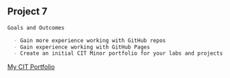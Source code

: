 ## Project 7

``` markdown
Goals and Outcomes

  - Gain more experience working with GitHub repos
  - Gain experience working with GitHub Pages
  - Create an initial CIT Minor portfolio for your labs and projects

```

[My CIT Portfolio](https://killua-boop.github.io/)
